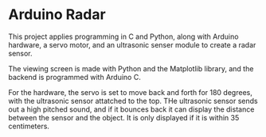 # Arduino Radar

This project applies programming in C and Python, along with Arduino hardware, a servo motor, and 
an ultrasonic senser module to create a radar sensor.

The viewing screen is made with Python and the Matplotlib library, and the backend is programmed with 
Arduino C. 

For the hardware, the servo is set to move back and forth for 180 degrees, with the ultrasonic
sensor attatched to the top. THe ultrasonic sensor sends out a high pitched sound, and if it bounces
back it can display the distance between the sensor and the object. It is only displayed if it is 
within 35 centimeters.
